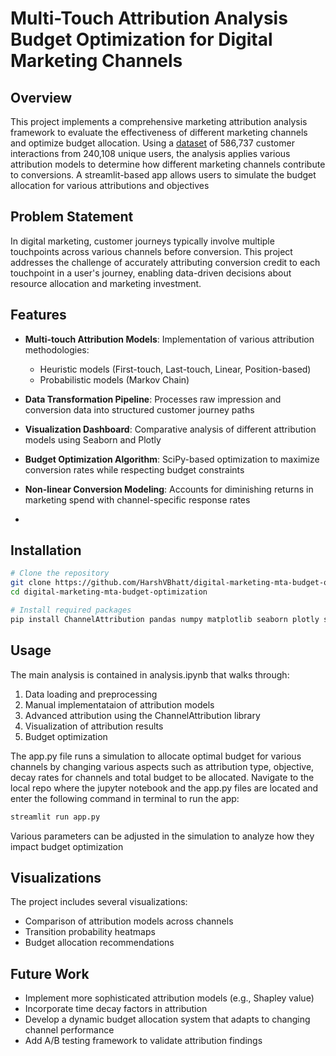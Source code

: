 # Multi-Touch Attribution Analysis Budget Optimization for Digital Marketing Channels

## Overview

This project implements a comprehensive marketing attribution analysis framework to evaluate the effectiveness of different marketing channels and optimize budget allocation. Using a [dataset](https://www.dropbox.com/scl/fo/jrw7atq517jxzqrn2gxz5/ALfzBkRA90d2z7UmLcLqQRs?rlkey=6qg8wfcdrwuy9kfya6kejcq11&e=3&dl=0) of 586,737 customer interactions from 240,108 unique users, the analysis applies various attribution models to determine how different marketing channels contribute to conversions. A streamlit-based app allows users to simulate the budget allocation for various attributions and objectives

## Problem Statement

In digital marketing, customer journeys typically involve multiple touchpoints across various channels before conversion. This project addresses the challenge of accurately attributing conversion credit to each touchpoint in a user's journey, enabling data-driven decisions about resource allocation and marketing investment.

## Features

- **Multi-touch Attribution Models**: Implementation of various attribution methodologies:
  - Heuristic models (First-touch, Last-touch, Linear, Position-based)
  - Probabilistic models (Markov Chain)
  
- **Data Transformation Pipeline**: Processes raw impression and conversion data into structured customer journey paths

- **Visualization Dashboard**: Comparative analysis of different attribution models using Seaborn and Plotly

- **Budget Optimization Algorithm**: SciPy-based optimization to maximize conversion rates while respecting budget constraints

- **Non-linear Conversion Modeling**: Accounts for diminishing returns in marketing spend with channel-specific response rates
- 
## Installation

```bash
# Clone the repository
git clone https://github.com/HarshVBhatt/digital-marketing-mta-budget-optimization.git
cd digital-marketing-mta-budget-optimization

# Install required packages
pip install ChannelAttribution pandas numpy matplotlib seaborn plotly scipy streamlit
```

## Usage

The main analysis is contained in analysis.ipynb that walks through:

1. Data loading and preprocessing
2. Manual implementataion of attribution models
3. Advanced attribution using the ChannelAttribution library
4. Visualization of attribution results
5. Budget optimization

The app.py file runs a simulation to allocate optimal budget for various channels by changing various aspects such as attribution type, objective, decay rates for channels and total budget to be allocated. Navigate to the local repo where the jupyter notebook and the app.py files are located and enter the following command in terminal to run the app:

```bash
streamlit run app.py
```

Various parameters can be adjusted in the simulation to analyze how they impact budget optimization

## Visualizations

The project includes several visualizations:
- Comparison of attribution models across channels
- Transition probability heatmaps
- Budget allocation recommendations

## Future Work

- Implement more sophisticated attribution models (e.g., Shapley value)
- Incorporate time decay factors in attribution
- Develop a dynamic budget allocation system that adapts to changing channel performance
- Add A/B testing framework to validate attribution findings
